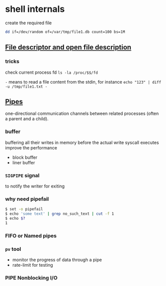 # shell internals

create the required file

```sh
dd if=/dev/random of=/var/tmp/file1.db count=100 bs=1M
```

## [File descriptor and open file description](https://biriukov.dev/docs/fd-pipe-session-terminal/1-file-descriptor-and-open-file-description/)

### tricks

check current process fd `ls -la /proc/$$/fd`

`-` means to read a file content from the stdin, for instance `echo "123" | diff -u /tmp/file1.txt -`

## [Pipes](https://biriukov.dev/docs/fd-pipe-session-terminal/2-pipes/)

one-directional communication channels between related processes (often a parent and a child).

### buffer

buffering all their writes in memory before the actual write syscall executes improve the performance

- block buffer
- liner buffer

### `SIGPIPE` signal

to notify the writer for exiting

### why need pipefail

```sh
$ set -o pipefail
$ echo 'some text' | grep no_such_text | cut -f 1
$ echo $?
1
```

### FIFO or Named pipes

### `pv` tool

- monitor the progress of data through a pipe
- rate-limit for testing

### PIPE Nonblocking I/O

